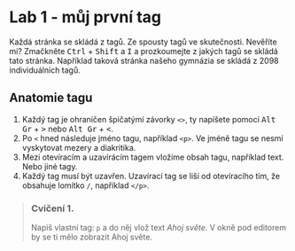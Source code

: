 # Lab 1 - můj první tag

Každá stránka se skládá z tagů. Ze spousty tagů ve skutečnosti. Nevěříte mi? Zmačkněte <kbd>Ctrl</kbd> + <kbd>Shift</kbd> a <kbd>I</kbd> a prozkoumejte z jakých tagů se skládá tato stránka. Například taková stránka našeho gymnázia se skládá z <span class="bg-black text-black hover:bg-transparent duration-300 cursor-help">2098</span> individuálních tagů.

## Anatomie tagu

1. Každý tag je ohraničen špičatýmí závorky `<>`, ty napíšete pomocí <kbd>Alt Gr</kbd> + <kbd>&gt;</kbd> nebo <kbd>Alt Gr</kbd> + <kbd>&lt;</kbd>.
2. Po `<` hned následuje jméno tagu, například `<p>`. Ve jméně tagu se nesmí vyskytovat mezery a diakritika.
3. Mezi otevíracím a uzavírácím tagem vložíme obsah tagu, například text. Nebo jiné tagy.
4. Každý tag musí být uzavřen. Uzavírací tag se liší od otevíracího tím, že obsahuje lomítko `/`, například `</p>`.

> ### Cvičení 1.
>
> Napiš vlastní tag: `p` a do něj vlož text _Ahoj světe_.
> V okně pod editorem by se ti mělo zobrazit Ahoj světe.
